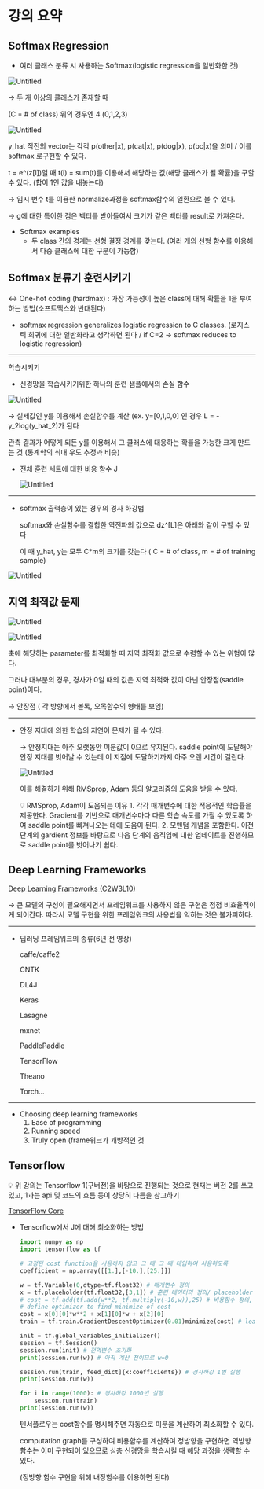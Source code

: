 # 강의 요약

## ****Softmax Regression****

- 여러 클래스 분류 시 사용하는 Softmax(logistic regression을 일반화한 것)

![Untitled](자료/Untitled.png)

→ 두 개 이상의 클래스가 존재할 때

(C = # of class) 위의 경우엔 4 (0,1,2,3)

![Untitled](자료/Untitled%201.png)

y_hat 직전의 vector는 각각 p(other|x), p(cat|x), p(dog|x), p(bc|x)을 의미 / 이를 softmax 로구현할 수 있다. 

t = e^(z[l])일 때 t(i) = sum(t)를 이용해서 해당하는 값(해당 클래스가 될 확률)을 구할 수 있다. (합이 1인 값을 내놓는다)

→ 임시 변수 t를 이용한 normalize과정을 softmax함수의 일환으로 볼 수 있다. 

→ g에 대한 특이한 점은 벡터를 받아들여서 크기가 같은 벡터를 result로 가져온다.

- Softmax examples
    - 두 class 간의 경계는 선형 결정 경계를 갖는다. (여러 개의 선형 함수를 이용해서 다중 클래스에 대한 구분이 가능함)

## ****Softmax 분류기 훈련시키기****

↔ One-hot coding (hardmax) : 가장 가능성이 높은 class에 대해 확률을 1을 부여하는 방법(소프트맥스와 반대된다)

- softmax regression generalizes logistic regression to C classes. (로지스틱 회귀에 대한 일반화라고 생각하면 된다 / if C=2 → softmax reduces to logistic regression)

---

학습시키기

- 신경망을 학습시키기위한 하나의 훈련 샘플에서의 손실 함수

![Untitled](자료/Untitled%202.png)

→ 실제값인 y를 이용해서 손실함수를 계산 (ex. y=[0,1,0,0] 인 경우 L = -y_2log(y_hat_2)가 된다 

관측 결과가 어떻게 되든 y를 이용해서 그 클래스에 대응하는 확률을 가능한 크게 만드는 것 (통계학의 최대 우도 추정과 비슷)

- 전체 훈련 세트에 대한 비용 함수 J
    
    ![Untitled](자료/Untitled%203.png)
    

---

- softmax 출력층이 있는 경우의 경사 하강법
    
    softmax와 손실함수를 결합한 역전파의 값으로 dz^[L]은 아래와 같이 구할 수 있다
    
    이 때 y_hat, y는 모두 C*m의 크기를 갖는다 ( C = # of class, m = # of training sample)
    

![Untitled](자료/Untitled%204.png)

## 지역 최적값 문제

![Untitled](자료/Untitled%205.png)

![Untitled](자료/Untitled%206.png)

축에 해당하는 parameter를 최적화할 때 지역 최적화 값으로 수렴할 수 있는 위험이 많다. 

그러나 대부분의 경우, 경사가 0일 때의 값은 지역 최적화 값이 아닌 안장점(saddle point)이다.

→ 안장점 ( 각 방향에서 볼록, 오목함수의 형태를 보임) 

---

- 안정 지대에 의한 학습의 지연이 문제가 될 수 있다.
    
    → 안정지대는 아주 오랫동안 미분값이 0으로 유지된다. saddle point에 도달해야 안정 지대를 벗어날 수 있는데 이 지점에 도달하기까지 아주 오랜 시간이 걸린다.
    
    ![Untitled](자료/Untitled%207.png)
    
    이를 해결하기 위해 RMSprop, Adam 등의 알고리즘의 도움을 받을 수 있다.
    
    <aside>
    💡 RMSprop, Adam이 도움되는 이유
    1. 각각 매개변수에 대한 적응적인 학습률을 제공한다. Gradient를 기반으로 매개변수마다 다른 학습 속도를 가질 수 있도록 하여 saddle point를 빠져나오는 데에 도움이 된다.
    2. 모맨텀 개념을 포함한다. 이전 단계의 gardient 정보를 바탕으로 다음 단계의 움직임에 대한 업데이트를 진행하므로 saddle point를 벗어나기 쉽다.
    
    </aside>
    

## ****Deep Learning Frameworks****

[Deep Learning Frameworks (C2W3L10)](https://www.youtube.com/watch?v=AK6r-llqogg)

→ 큰 모델의 구성이 필요해지면서 프레임워크를 사용하지 않은 구현은 점점 비효율적이게 되어간다. 따라서 모델 구현을 위한 프레임워크의 사용법을 익히는 것은 불가피하다.

---

- 딥러닝 프레임워크의 종류(6년 전 영상)
    
    caffe/caffe2
    
    CNTK
    
    DL4J
    
    Keras
    
    Lasagne
    
    mxnet
    
    PaddlePaddle
    
    TensorFlow
    
    Theano
    
    Torch…
    

---

- Choosing deep learning frameworks
    1. Ease of programming
    2. Running speed
    3. Truly open (frame워크가 개방적인 것

## ****Tensorflow****

<aside>
💡 위 강의는 Tensorflow 1(구버전)을 바탕으로 진행되는 것으로 현재는 버전 2를 쓰고 있고, 1과는 api 및 코드의 흐름 등이 상당히 다름을 참고하기

</aside>

[TensorFlow Core](https://www.tensorflow.org/tutorials?hl=ko)

- Tensorflow에서 J에 대해 최소화하는 방법
    
    ```python
    import numpy as np
    import tensorflow as tf
    
    # 고정된 cost function을 사용하지 않고 그 때 그 때 대입하여 사용하도록
    coefficient = np.array([[1.],[-10.],[25.]])
    
    w = tf.Variable(0,dtype=tf.float32) # 매개변수 정의
    x = tf.placeholder(tf.float32,[3,1]) # 훈련 데이터의 정의/ placeholder -> 값을 나중에 넣도록 하는 함수
    # cost = tf.add(tf.add(w**2, tf.multiply(-10,w)),25) # 비용함수 정의, w^2-10w+25
    # define optimizer to find minimize of cost
    cost = x[0][0]*w**2 + x[1][0]*w + x[2][0]
    train = tf.train.GradientDescentOptimizer(0.01)minimize(cost) # learning rate=0.01
    
    init = tf.global_variables_initializer()
    session = tf.Session()
    session.run(init) # 전역변수 초기화
    print(session.run(w)) # 아직 계산 전이므로 w=0
    
    session.run(train, feed_dict]{x:coefficients}) # 경사하강 1번 실행
    print(session.run(w))
    
    for i in range(1000): # 경사하강 1000번 실행
    	session.run(train)
    print(session.run(w))
    
    ```
    
    텐서플로우는 cost함수를 명시해주면 자동으로 미분을 계산하여 최소화할 수 있다.
    
    computation graph를 구성하여 비용함수를 계산하여 정방향을 구현하면 역방향 함수는 이미 구현되어 있으므로 심층 신경망을 학습시킬 때 해당 과정을 생략할 수 있다.
    
    (정방향 함수 구현을 위해 내장함수를 이용하면 된다)